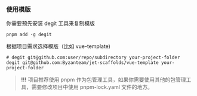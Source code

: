 ### 使用模版

你需要预先安装 degit 工具来复制模版

```
pnpm add -g degit
```

根据项目需求选择模版（比如 vue-template)

```
# degit git@github.com:user/repo/subdirectory your-project-folder
degit git@github.com:Byzanteam/jet-scaffolds/vue-template your-project-folder
```

> **!!!** 项目推荐使用 pnpm 作为包管理工具，如果你需要使用其他的包管理工具，需要修改项目中使用 pnpm-lock.yaml 文件的地方。